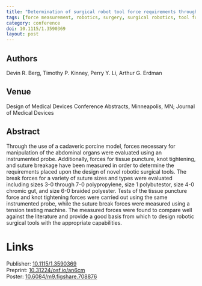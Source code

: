 ```yaml
---
title: "Determination of surgical robot tool force requirements through tissue manipulation and suture force measurement"
tags: [force measurement, robotics, surgery, surgical robotics, tool force]
category: conference
doi: 10.1115/1.3590369
layout: post
---
```


## Authors
Devin R. Berg, Timothy P. Kinney, Perry Y. Li, Arthur G. Erdman

## Venue
Design of Medical Devices Conference Abstracts, Minneapolis, MN; Journal of Medical Devices

## Abstract

Through the use of a cadaveric porcine model, forces necessary for manipulation of the abdominal organs were evaluated using an instrumented probe. Additionally, forces for tissue puncture, knot tightening, and suture breakage have been measured in order to determine the requirements placed upon the design of novel robotic surgical tools. The break forces for a variety of suture sizes and types were evaluated including sizes 3-0 through 7-0 polypropylene, size 1 polybutestor, size 4-0 chromic gut, and size 6-0 braided polyester. Tests of the tissue puncture force and knot tightening forces were carried out using the same instrumented probe, while the suture break forces were measured using a tension testing machine. The measured forces were found to compare well against the literature and provide a good basis from which to design robotic surgical tools with the appropriate capabilities.

# Links
Publisher: [10.1115/1.3590369](https://doi.org/10.1115/1.3590369)  
Preprint: [10.31224/osf.io/an6cm](https://doi.org/10.31224/osf.io/an6cm)  
Poster: [10.6084/m9.figshare.708876](https://doi.org/10.6084/m9.figshare.708876)